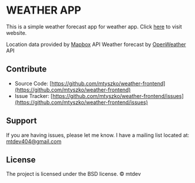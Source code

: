 # WEATHER APP

This is a simple weather forecast app for weather app. Click [here](https://weather.mtdev.pl) to visit website.

Location data provided by [Mapbox](https://www.mapbox.com/) API
Weather forecast by [OpenWeather](https://www.mapbox.com/) API

## Contribute

- Source Code: [https://github.com/mtyszko/weather-frontend](https://github.com/mtyszko/weather-frontend)
- Issue Tracker: [https://github.com/mtyszko/weather-frontend/issues](https://github.com/mtyszko/weather-frontend/issues)

## Support

If you are having issues, please let me know.
I have a mailing list located at: mtdev404@gmail.com

## License

The project is licensed under the BSD license. &copy; mtdev
